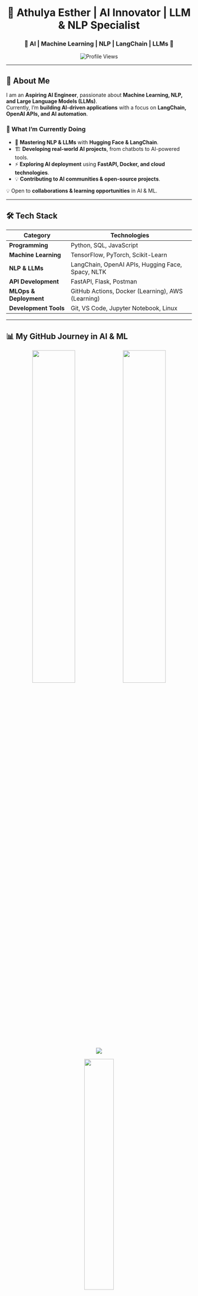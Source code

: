 <!-- Title -->
<h1 align="center">🚀 Athulya Esther | AI Innovator | LLM & NLP Specialist</h1>

<h3 align="center">🔹 AI | Machine Learning | NLP | LangChain | LLMs 🔹</h3>

<p align="center">
  <img src="https://komarev.com/ghpvc/?username=athulyaesther777&label=Profile%20Views&color=blue&style=flat" alt="Profile Views">
</p>

---

## 📌 About Me  

I am an **Aspiring AI Engineer**, passionate about **Machine Learning, NLP, and Large Language Models (LLMs)**.  
Currently, I’m **building AI-driven applications** with a focus on **LangChain, OpenAI APIs, and AI automation**.  

### **🚀 What I’m Currently Doing**
- 📖 **Mastering NLP & LLMs** with **Hugging Face & LangChain**.  
- 🏗️ **Developing real-world AI projects**, from chatbots to AI-powered tools.  
- ⚡ **Exploring AI deployment** using **FastAPI, Docker, and cloud technologies**.  
- 💡 **Contributing to AI communities & open-source projects**.  

💡 Open to **collaborations & learning opportunities** in AI & ML.

---

## 🛠️ Tech Stack  

| **Category**         | **Technologies**                                       |
|----------------------|------------------------------------------------------|
| **Programming**      | Python, SQL, JavaScript                              |
| **Machine Learning** | TensorFlow, PyTorch, Scikit-Learn                     |
| **NLP & LLMs**      | LangChain, OpenAI APIs, Hugging Face, Spacy, NLTK      |
| **API Development**  | FastAPI, Flask, Postman                               |
| **MLOps & Deployment** | GitHub Actions, Docker (Learning), AWS (Learning)  |
| **Development Tools** | Git, VS Code, Jupyter Notebook, Linux               |

---

## 📊 My GitHub Journey in AI & ML  

<p align="center">
  <img src="https://github-readme-stats-sigma-five.vercel.app/api?username=athulyaesther777&show_icons=true&theme=tokyonight&hide_border=true" width="48%">
  <img src="https://github-readme-streak-stats.herokuapp.com/?user=athulyaesther777&theme=tokyonight&hide_border=true" width="48%">
</p>

<p align="center">
  <img src="https://github-readme-streak-stats.herokuapp.com/?user=athulyaesther777&theme=tokyonight&hide_border=true">
</p>


<p align="center">
  <img src="https://github-readme-stats-sigma-five.vercel.app/api/top-langs/?username=athulyaesther777&layout=compact&theme=tokyonight&hide_border=true" width="40%">
</p>

<p align="center">
  <img src="https://github-readme-activity-graph.vercel.app/graph?username=athulyaesther777&theme=tokyo-night">
</p>

---

## 📂 AI & ML Projects  

🚀 **[AI Chatbot using LangChain & OpenAI](https://github.com/athulyaesther777/ai-chatbot-langchain)**  
🤖 Built a conversational chatbot leveraging LangChain for smart responses.  

🚀 **[NLP Text Processing Toolkit](https://github.com/athulyaesther777/nlp-text-processing)**  
📝 Developed a toolkit for **text analysis, sentiment detection, and text summarization**.  

🚀 **[AI-Powered Resume Screener](https://github.com/athulyaesther777/ai-resume-screener) *(Upcoming Project)***  
📄 Automating resume screening using **ML & NLP for recruitment processes**.  

🔗 More exciting AI projects coming soon!  

---

## 📫 Connect with Me  

🔗 **LinkedIn:** [linkedin.com/in/athulyaesther777](https://www.linkedin.com/in/athulya-b-vijay-b65740220/)  
🐦 **Twitter:** [twitter.com/athulyaesther777](https://twitter.com/athulyaesther777)  
📺 **YouTube:** [youtube.com/@pyaihub](https://youtube.com/@pyaihub)  
📧 **Email:** athulyaestherlucky75@gmail.com  

---

## 💡 AI Quote of the Day  
_"The best way to predict the future is to create it." — Peter Drucker_  
